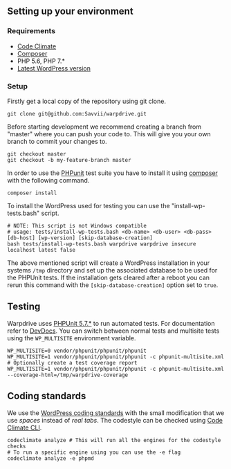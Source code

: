 ## Setting up your environment

### Requirements

 * [Code Climate](https://github.com/codeclimate/codeclimate)
 * [Composer](https://getcomposer.org/)
 * PHP 5.6, PHP 7.*
 * [Latest WordPress version](https://wordpress.org/download/release-archive/)

### Setup

Firstly get a local copy of the repository using git clone.

    git clone git@github.com:Savvii/warpdrive.git

Before starting development we recommend creating a branch from "master" where you can push your code to.
This will give you your own branch to commit your changes to.

    git checkout master
    git checkout -b my-feature-branch master

In order to use the [PHPunit](https://phpunit.de/) test suite you have to install it using [composer](https://getcomposer.org/) with the following command.

    composer install

To install the WordPress used for testing you can use the "install-wp-tests.bash" script.

    # NOTE: This script is not Windows compatible
    # usage: tests/install-wp-tests.bash <db-name> <db-user> <db-pass> [db-host] [wp-version] [skip-database-creation]
    bash tests/install-wp-tests.bash warpdrive warpdrive insecure localhost latest false

The above mentioned script will create a WordPress installation in your systems `/tmp` directory and set up the associated database to be used for the PHPUnit tests. If the installation gets cleared after a reboot you can rerun this command with the `[skip-database-creation]` option set to `true`.

## Testing

Warpdrive uses [PHPUnit 5.7.*](https://phpunit.de/) to run automated tests.
For documentation refer to [DevDocs](http://devdocs.io/phpunit~5/).
You can switch between normal tests and multisite tests using the `WP_MULTISITE` environment variable.

    WP_MULTISITE=0 vendor/phpunit/phpunit/phpunit
    WP_MULTISITE=1 vendor/phpunit/phpunit/phpunit -c phpunit-multisite.xml
    # Optionally create a test coverage report
    WP_MULTISITE=1 vendor/phpunit/phpunit/phpunit -c phpunit-multisite.xml --coverage-html=/tmp/warpdrive-coverage

## Coding standards

We use the [WordPress coding standards](https://make.wordpress.org/core/handbook/best-practices/coding-standards/php/) with the small modification that we use *spaces* instead of *real tabs*.
The codestyle can be checked using [Code Climate CLI](https://github.com/codeclimate/codeclimate).

    codeclimate analyze # This will run all the engines for the codestyle checks
    # To run a specific engine using you can use the -e flag
    codeclimate analyze -e phpmd
